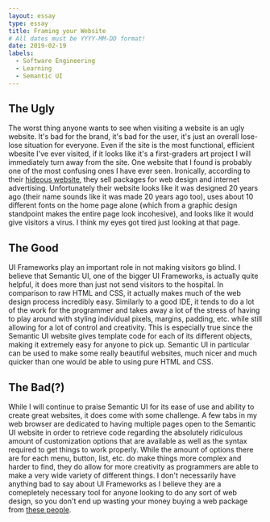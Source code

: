 ```yaml
---
layout: essay
type: essay
title: Framing your Website
# All dates must be YYYY-MM-DD format!
date: 2019-02-19
labels:
  - Software Engineering
  - Learning
  - Semantic UI
---
```


## The Ugly
The worst thing anyone wants to see when visiting a website is an ugly website. It's bad for the brand, it's bad for the user, it's just an overall lose-lose situation for everyone. Even if the site is the most functional, efficient wbesite I've ever visited, if it looks like it's a first-graders art project I will immediately turn away from the site. 
One website that I found is probably one of the most confusing ones I have ever seen. Ironically, according to their [hideous website](http://www.designz23.com/index.html), they sell packages for web design and internet advertising. Unfortunately their website looks like it was designed 20 years ago (their name sounds like it was made 20 years ago too), uses about 10 different fonts on the home page alone (which from a graphic design standpoint makes the entire page look incohesive), and looks like it would give visitors a virus. I think my eyes got tired just looking at that page.

## The Good
UI Frameworks play an important role in not making visitors go blind. I believe that Semantic UI, one of the bigger UI Frameworks, is actually quite helpful, it does more than just not send visitors to the hospital. In comparison to raw HTML and CSS, it actually makes much of the web design process incredibly easy. Similarly to a good IDE, it tends to do a lot of the work for the programmer and takes away a lot of the stress of having to play around with styling individual pixels, margins, padding, etc. while still allowing for a lot of control and creativity. This is especially true since the Semantic UI website gives template code for each of its different objects, making it extremely easy for anyone to pick up. Semantic UI in particular can be used to make some really beautiful websites, much nicer and much quicker than one would be able to using pure HTML and CSS.

## The Bad(?)
While I will continue to praise Semantic UI for its ease of use and ability to create great websites, it does come with some challenge. A few tabs in my web browser are dedicated to having multiple pages open to the Semantic UI website in order to retrieve code regarding the absolutely ridiculous amount of customization options that are available as well as the syntax required to get things to work properly. While the amount of options there are for each menu, button, list, etc. do make things more complex and harder to find, they do allow for more creativity as programmers are able to make a very wide variety of different things. I don't necessarily have anything bad to say about UI Frameworks as I believe they are a comepletely necessary tool for anyone looking to do any sort of web design, so you don't end up wasting your money buying a web package from [these people](http://www.designz23.com/index.html).
